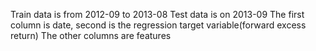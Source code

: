 Train data is from 2012-09 to 2013-08
Test data is on 2013-09
The first column is date, second is the regression target variable(forward excess return)
The other columns are features
